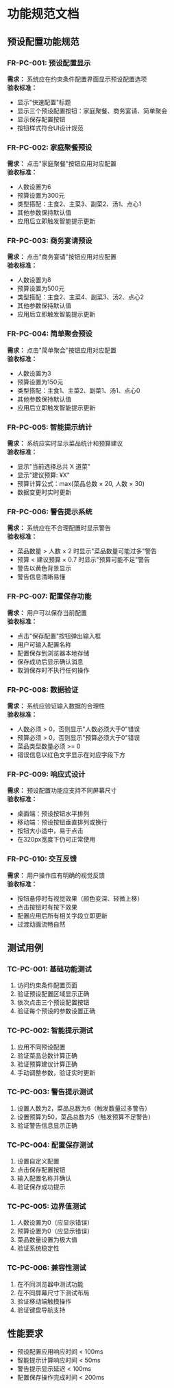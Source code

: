 # 功能规范文档

## 预设配置功能规范

### FR-PC-001: 预设配置显示
**需求：** 系统应在约束条件配置界面显示预设配置选项  
**验收标准：**
- 显示"快速配置"标题
- 显示三个预设配置按钮：家庭聚餐、商务宴请、简单聚会
- 显示保存配置按钮
- 按钮样式符合UI设计规范

### FR-PC-002: 家庭聚餐预设
**需求：** 点击"家庭聚餐"按钮应用对应配置  
**验收标准：**
- 人数设置为6
- 预算设置为300元
- 类型搭配：主食2、主菜3、副菜2、汤1、点心1
- 其他参数保持默认值
- 应用后立即触发智能提示更新

### FR-PC-003: 商务宴请预设
**需求：** 点击"商务宴请"按钮应用对应配置  
**验收标准：**
- 人数设置为8
- 预算设置为500元
- 类型搭配：主食2、主菜4、副菜3、汤2、点心2
- 其他参数保持默认值
- 应用后立即触发智能提示更新

### FR-PC-004: 简单聚会预设
**需求：** 点击"简单聚会"按钮应用对应配置  
**验收标准：**
- 人数设置为3
- 预算设置为150元
- 类型搭配：主食1、主菜2、副菜1、汤1、点心0
- 其他参数保持默认值
- 应用后立即触发智能提示更新

### FR-PC-005: 智能提示统计
**需求：** 系统应实时显示菜品统计和预算建议  
**验收标准：**
- 显示"当前选择总共 X 道菜"
- 显示"建议预算: ¥X"
- 预算计算公式：max(菜品总数 × 20, 人数 × 30)
- 数据变更时实时更新

### FR-PC-006: 警告提示系统
**需求：** 系统应在不合理配置时显示警告  
**验收标准：**
- 菜品数量 > 人数 × 2 时显示"菜品数量可能过多"警告
- 预算 < 建议预算 × 0.7 时显示"预算可能不足"警告
- 警告以黄色背景显示
- 警告信息清晰易懂

### FR-PC-007: 配置保存功能
**需求：** 用户可以保存当前配置  
**验收标准：**
- 点击"保存配置"按钮弹出输入框
- 用户可输入配置名称
- 配置保存到浏览器本地存储
- 保存成功后显示确认消息
- 取消保存时不执行任何操作

### FR-PC-008: 数据验证
**需求：** 系统应验证输入数据的合理性  
**验收标准：**
- 人数必须 > 0，否则显示"人数必须大于0"错误
- 预算必须 > 0，否则显示"预算必须大于0"错误
- 菜品类型数量必须 >= 0
- 错误信息以红色文字显示在对应字段下方

### FR-PC-009: 响应式设计
**需求：** 预设配置功能应支持不同屏幕尺寸  
**验收标准：**
- 桌面端：预设按钮水平排列
- 移动端：预设按钮垂直排列或换行
- 按钮大小适中，易于点击
- 在320px宽度下仍可正常使用

### FR-PC-010: 交互反馈
**需求：** 用户操作应有明确的视觉反馈  
**验收标准：**
- 按钮悬停时有视觉效果（颜色变深、轻微上移）
- 点击按钮时有按下效果
- 配置应用后所有相关字段立即更新
- 过渡动画流畅自然

## 测试用例

### TC-PC-001: 基础功能测试
1. 访问约束条件配置页面
2. 验证预设配置区域显示正确
3. 依次点击三个预设配置按钮
4. 验证每个预设的参数设置正确

### TC-PC-002: 智能提示测试
1. 应用不同预设配置
2. 验证菜品总数计算正确
3. 验证预算建议计算正确
4. 手动调整参数，验证实时更新

### TC-PC-003: 警告提示测试
1. 设置人数为2，菜品总数为6（触发数量过多警告）
2. 设置预算为50，菜品总数为5（触发预算不足警告）
3. 验证警告信息显示正确

### TC-PC-004: 配置保存测试
1. 设置自定义配置
2. 点击保存配置按钮
3. 输入配置名称并确认
4. 验证保存成功提示

### TC-PC-005: 边界值测试
1. 人数设置为0（应显示错误）
2. 预算设置为0（应显示错误）
3. 菜品数量设置为极大值
4. 验证系统稳定性

### TC-PC-006: 兼容性测试
1. 在不同浏览器中测试功能
2. 在不同屏幕尺寸下测试布局
3. 验证移动端触摸操作
4. 验证键盘导航支持

## 性能要求

- 预设配置应用响应时间 < 100ms
- 智能提示计算响应时间 < 50ms
- 警告提示显示延迟 < 100ms
- 配置保存操作完成时间 < 200ms